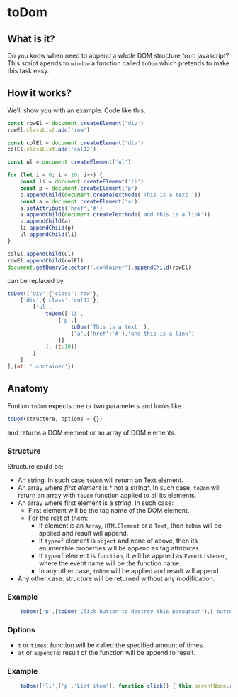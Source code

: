 # toDom
## What is it?
Do you know when need to append a whole DOM structure from javascript?
This script apends to `window` a function called `toDom` which pretends to make this task easy.

## How it works?
We'll show you with an example.
Code like this:
```javascript
const rowEl = document.createElement('div')
rowEl.classList.add('row')

const colEl = document.createElement('div')
colEl.classList.add('col12')

const ul = document.createElement('ul')

for (let i = 0; i < 10; i++) {
    const li = document.createElement('li')
    const p = document.createElement('p')
    p.appendChild(document.createTextNode('This is a text '))
    const a = document.createElement('a')
    a.setAttribute('href','#')
    a.appendChild(document.createTextNode('and this is a link'))
    p.appendChild(a)
    li.appendChild(p)
    ul.appendChild(li)
}

colEl.appendChild(ul)
rowEl.appendChild(colEl)
document.getQuerySelector('.container').appendChild(rowEl)
```

can be replaced by
```javascript
toDom(['div',{'class':'row'},
    ['div',{'class':'col12'},
        ['ul',
            toDom(['li',
                ['p',[
                    toDom('This is a text '),
                    ['a',{'href':'#'},'and this is a link']
                ]]
            ], {t:10})
        ]
    ]
],{at: '.container'})
```

## Anatomy
Funtion `toDom` expects one or two parameters and looks like
```javascript
toDom(structure, options = {})
```
and returns a DOM element or an array of DOM elements.

### Structure
Structure could be:
- An string. In such case `toDom` will return an Text element.
- An array where *first element* is * not a string*. In such case, `toDom` will return an array with `toDom` function applied to all its elements.
- An array where first element is a *string*. In such case:
    - First element will be the tag name of the DOM element.
    - For the rest of them:
        - If element is an `Array`, `HTMLElement` or a `Text`, then `toDom` will be applied and result will append.
        - If `typeof` element is `object` and none of above, then its enumerable properties will be append as tag attributes.
        - If `typeof` element is `function`, it will be appned as `EventListener`, where the event name will be the function name.
        - In any other case, `toDom` will be applied and result will append.
- Any other case: structure will be returned without any modification.

### Example
```javascript
    toDom(['p',[toDom('Click button to destroy this paragraph'),['button','Destroy',function click() { this.parentNode.parentNode.removeChild(this.parentNode)}]]])
```

### Options
- `t` or `times`: function will be called the specified amount of times.
- `at` or `appendTo`: result of the function will be append to result.

### Example
```javascript
    toDom(['li',['p','List item'], function click() { this.parentNode.removeChild(this)}],{t:10,at: toDom(['ul'],{at:'body'})})
```
